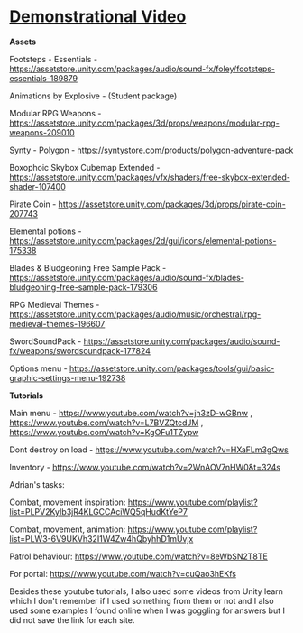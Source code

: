 <h1><a href="https://www.youtube.com/watch?v=vJj8Mq1fvOw">Demonstrational Video</a></h1>
<b>Assets</b>

Footsteps - Essentials - https://assetstore.unity.com/packages/audio/sound-fx/foley/footsteps-essentials-189879

Animations by Explosive - (Student package)

Modular RPG Weapons - https://assetstore.unity.com/packages/3d/props/weapons/modular-rpg-weapons-209010

Synty - Polygon - https://syntystore.com/products/polygon-adventure-pack

Boxophoic Skybox Cubemap Extended - https://assetstore.unity.com/packages/vfx/shaders/free-skybox-extended-shader-107400

Pirate Coin - https://assetstore.unity.com/packages/3d/props/pirate-coin-207743

Elemental potions - https://assetstore.unity.com/packages/2d/gui/icons/elemental-potions-175338

Blades & Bludgeoning Free Sample Pack - https://assetstore.unity.com/packages/audio/sound-fx/blades-bludgeoning-free-sample-pack-179306

RPG Medieval Themes - https://assetstore.unity.com/packages/audio/music/orchestral/rpg-medieval-themes-196607

SwordSoundPack - https://assetstore.unity.com/packages/audio/sound-fx/weapons/swordsoundpack-177824

Options menu - https://assetstore.unity.com/packages/tools/gui/basic-graphic-settings-menu-192738

<b>Tutorials</b>

 Main menu - https://www.youtube.com/watch?v=jh3zD-wGBnw , https://www.youtube.com/watch?v=L7BVZQtcdJM , https://www.youtube.com/watch?v=KgOFu1TZypw

 Dont destroy on load - https://www.youtube.com/watch?v=HXaFLm3gQws
 
 Inventory - https://www.youtube.com/watch?v=2WnAOV7nHW0&t=324s


Adrian's tasks:

Combat, movement inspiration:
https://www.youtube.com/playlist?list=PLPV2KyIb3jR4KLGCCAciWQ5qHudKtYeP7

Combat, movement, animation:
https://www.youtube.com/playlist?list=PLW3-6V9UKVh32I1W4Zw4hQbyhhD1mUvjx

Patrol behaviour:
https://www.youtube.com/watch?v=8eWbSN2T8TE

For portal:
https://www.youtube.com/watch?v=cuQao3hEKfs

Besides these youtube tutorials, I also used some videos from Unity learn which I don't remember if I used something from them or not and I also used some examples I found online when I was goggling for answers but I did not save the link for each site.
